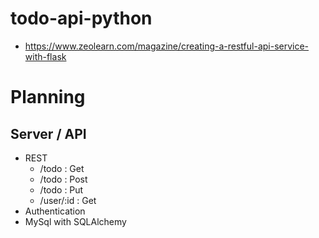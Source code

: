 # todo-api-python

- https://www.zeolearn.com/magazine/creating-a-restful-api-service-with-flask

# Planning
## Server / API
- REST
   - /todo : Get
   - /todo : Post
   - /todo : Put
   - /user/:id : Get
- Authentication
- MySql with SQLAlchemy
